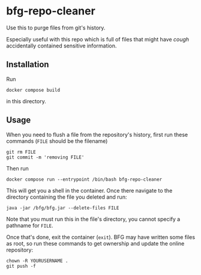 # bfg-repo-cleaner

Use this to purge files from git's history.

Especially useful with this repo which is full of files that might have
*cough* accidentally contained sensitive information.

## Installation

Run

`docker compose build`

in this directory.


## Usage

When you need to flush a file from the repository's history, first run these commands (`FILE` should be the filename)

```
git rm FILE
git commit -m 'removing FILE'
```

Then run

`docker compose run --entrypoint /bin/bash bfg-repo-cleaner`

This will get you a shell in the container. Once there navigate to the directory containing the file you deleted and run:

`java -jar /bfg/bfg.jar --delete-files FILE`

Note that you must run this in the file's directory, you cannot specify a pathname for `FILE`.

Once that's done, exit the container (`exit`). BFG may have written some files as root, so run these commands to get ownership and update the online repository:

```
chown -R YOURUSERNAME .
git push -f
```


